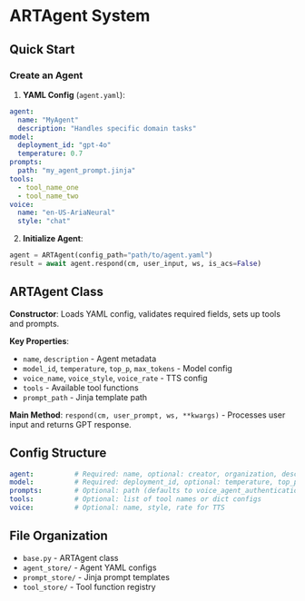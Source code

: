 # ARTAgent System

## Quick Start

### Create an Agent

1. **YAML Config** (`agent.yaml`):
```yaml
agent:
  name: "MyAgent"
  description: "Handles specific domain tasks"
model:
  deployment_id: "gpt-4o"
  temperature: 0.7
prompts:
  path: "my_agent_prompt.jinja"
tools:
  - tool_name_one
  - tool_name_two
voice:
  name: "en-US-AriaNeural"
  style: "chat"
```

2. **Initialize Agent**:
```python
agent = ARTAgent(config_path="path/to/agent.yaml")
result = await agent.respond(cm, user_input, ws, is_acs=False)
```

## ARTAgent Class

**Constructor**: Loads YAML config, validates required fields, sets up tools and prompts.

**Key Properties**:
- `name`, `description` - Agent metadata
- `model_id`, `temperature`, `top_p`, `max_tokens` - Model config
- `voice_name`, `voice_style`, `voice_rate` - TTS config
- `tools` - Available tool functions
- `prompt_path` - Jinja template path

**Main Method**: `respond(cm, user_prompt, ws, **kwargs)` - Processes user input and returns GPT response.

## Config Structure

```yaml
agent:          # Required: name, optional: creator, organization, description
model:          # Required: deployment_id, optional: temperature, top_p, max_tokens
prompts:        # Optional: path (defaults to voice_agent_authentication.jinja)
tools:          # Optional: list of tool names or dict configs
voice:          # Optional: name, style, rate for TTS
```

## File Organization

- `base.py` - ARTAgent class
- `agent_store/` - Agent YAML configs
- `prompt_store/` - Jinja prompt templates  
- `tool_store/` - Tool function registry